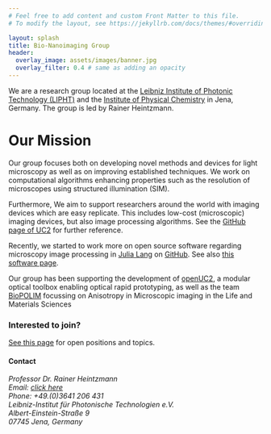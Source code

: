 ```yaml
---
# Feel free to add content and custom Front Matter to this file.
# To modify the layout, see https://jekyllrb.com/docs/themes/#overriding-theme-defaults

layout: splash
title: Bio-Nanoimaging Group
header:
  overlay_image: assets/images/banner.jpg
  overlay_filter: 0.4 # same as adding an opacity
---
```

We are a research group located at the [Leibniz Institute of Photonic Technology (LIPHT)](https://www.leibniz-ipht.de/en/homepage/) and the [Institute of Physical Chemistry](https://www.ipc.uni-jena.de/en/research-groups/heintzmann-group) in Jena, Germany.
The group is led by Rainer Heintzmann.

# Our Mission

Our group focuses both on developing novel methods and devices for light microscopy as well as on improving established techniques. 
We work on computational algorithms enhancing properties such as the resolution of microscopes using structured illumination (SIM).

Furthermore, We aim to support researchers around the world with imaging devices which are easy replicate. This includes low-cost (microscopic) imaging devices, but also image processing algorithms. See the [GitHub page of UC2](http://youseetoo.org) for further reference.

Recently, we started to work more on open source software regarding microscopy image processing in [Julia Lang](https://julialang.org/) on [GitHub](https://github.com/bionanoimaging/?q=&type=all&language=&sort=stargazers). See also [this software page](/software).

Our group has been supporting the development of [openUC2](https://github.com/openUC2/UC2-GIT), a modular optical toolbox enabling optical rapid prototyping, as well as the team [BioPOLIM](https://biopolim.de/) focussing on Anisotropy in Microscopic imaging in the Life and Materials Sciences

### Interested to join?
[See this page](/open_positions) for open positions and topics.


#### Contact
_Professor Dr. Rainer Heintzmann_<br>
_Email: [click here](https://mailhide.io/en/e/GKDvrXdl)_<br> 
_Phone: +49.(0)3641 206 431_<br>
_Leibniz-Institut für Photonische Technologien e.V._<br>
_Albert-Einstein-Straße 9_<br>
_07745 Jena, Germany_<br>



